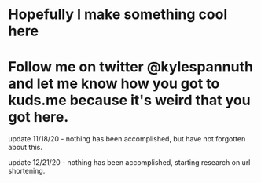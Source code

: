 # Hopefully I make something cool here
# Follow me on twitter @kylespannuth and let me know how you got to kuds.me because it's weird that you got here.

update 11/18/20 - nothing has been accomplished, but have not forgotten about this.

update 12/21/20 - nothing has been accomplished, starting research on url shortening.
